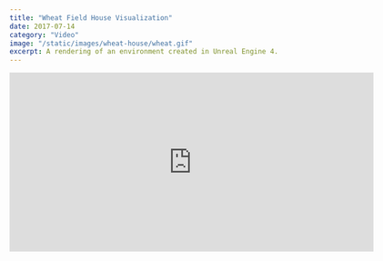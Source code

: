 ```yaml
---
title: "Wheat Field House Visualization"
date: 2017-07-14
category: "Video"
image: "/static/images/wheat-house/wheat.gif"
excerpt: A rendering of an environment created in Unreal Engine 4.
---
```


<iframe width="640" height="315" src="https://www.youtube-nocookie.com/embed/0yiPprc8u84" frameborder="0" allow="accelerometer; autoplay; encrypted-media; gyroscope; picture-in-picture" allowfullscreen></iframe>
